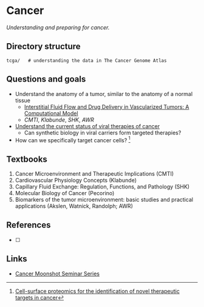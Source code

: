 # Cancer

_Understanding and preparing for cancer._

## Directory structure

```
tcga/   # understanding the data in The Cancer Genome Atlas
```

## Questions and goals
- Understand the anatomy of a tumor, similar to the anatomy of a normal tissue
    - [Interstitial Fluid Flow and Drug Delivery in Vascularized Tumors: A Computational Model](https://journals.plos.org/plosone/article?id=10.1371/journal.pone.0070395)
    - _CMTI_, _Klabunde_, _SHK_, _AWR_
- [Understand the current status of viral therapies of cancer](./viral-therapies.md)
    - Can synthetic biology in viral carriers form targeted therapies?
- How can we specifically target cancer cells? [^target1]

## Textbooks
1. Cancer Microenvironment and Therapeutic Implications (CMTI)
2. Cardiovascular Physiology Concepts (Klabunde)
3. Capillary Fluid Exchange: Regulation, Functions, and Pathology (SHK)
4. Molecular Biology of Cancer (Pecorino)
5. Biomarkers of the tumor microenvironment: basic studies and practical applications (Akslen, Watnick, Randolph; AWR)

## References
- [ ] [^target1]: [Cell-surface proteomics for the identification of novel therapeutic targets in cancer](https://www.tandfonline.com/doi/abs/10.1080/14789450.2018.1429924?journalCode=ieru20)

## Links
- [Cancer Moonshot Seminar Series](https://www.youtube.com/playlist?list=PLaXJeOudgf63Kz5ZiUaYItx0JaI4_YwLL)

